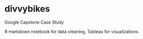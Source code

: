 # divvybikes
Google Capstone Case Study 

R markdown notebook for data cleaning, Tableau for visualizations
